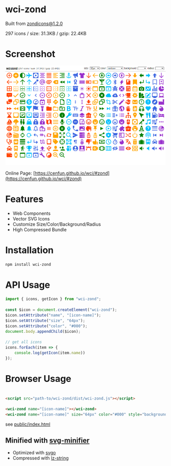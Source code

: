 # wci-zond
Built from [zondicons@1.2.0](https://www.zondicons.com/)  

297 icons / size: 31.3KB / gzip: 22.4KB  



# Screenshot
![screenshot](public/screenshot.png)

Online Page: [https://cenfun.github.io/wci/#zond](https://cenfun.github.io/wci/#zond)

# Features
* Web Components
* Vector SVG Icons 
* Customize Size/Color/Background/Radius
* High Compressed Bundle
# Installation
```sh
npm install wci-zond
```
# API Usage
```js
import { icons, getIcon } from "wci-zond";

const $icon = document.createElement("wci-zond");
$icon.setAttribute("name", "[icon-name]");
$icon.setAttribute("size", "64px");
$icon.setAttribute("color", "#000");
document.body.appendChild($icon);

// get all icons
icons.forEach(item => {
    console.log(getIcon(item.name))
});
```
# Browser Usage
```html

<script src="path-to/wci-zond/dist/wci-zond.js"></script>

<wci-zond name="[icon-name]"></wci-zond>
<wci-zond name="[icon-name]" size="64px" color="#000" style="background:#f5f5f5;"></wci-zond>
```
see [public/index.html](public/index.html)

## Minified with [svg-minifier](https://github.com/cenfun/svg-minifier)
* Optimized with [svgo](https://github.com/svg/svgo)
* Compressed with [lz-string](https://github.com/pieroxy/lz-string)